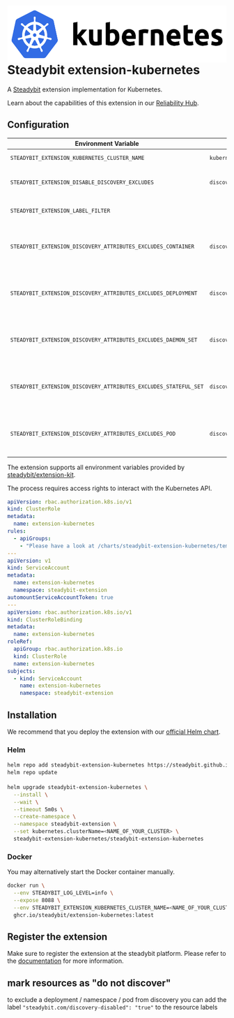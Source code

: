 <img src="./logo.png" height="130" align="right" alt="Kubernetes logo depicting a helm next to text 'Kubernetes'">

# Steadybit extension-kubernetes

A [Steadybit](https://www.steadybit.com/) extension implementation for Kubernetes.

Learn about the capabilities of this extension in our [Reliability Hub](https://hub.steadybit.com/extension/com.steadybit.extension_kubernetes).

## Configuration

| Environment Variable                                             | Helm value                                  | Meaning                                                                                                                            | required | default |
|------------------------------------------------------------------|---------------------------------------------|------------------------------------------------------------------------------------------------------------------------------------|----------|---------|
| `STEADYBIT_EXTENSION_KUBERNETES_CLUSTER_NAME`                    | `kubernetes.clusterName`                    | The name of the kubernetes cluster                                                                                                 | yes      |         |
| `STEADYBIT_EXTENSION_DISABLE_DISCOVERY_EXCLUDES`                 | `discovery.disableExcludes`                 | Ignore discovery excludes specified by `steadybit.com/discovery-disabled`                                                          | false    | `false` |
| `STEADYBIT_EXTENSION_LABEL_FILTER`                               |                                             | These labels will be ignored and not added to the discovered targets                                                               | false    | `false` |
| `STEADYBIT_EXTENSION_DISCOVERY_ATTRIBUTES_EXCLUDES_CONTAINER`    | `discovery.attributes.excludes.container`   | List of Target Attributes which will be excluded during container discovery. Checked by key equality and supporting trailing "*"   | false    |         |
| `STEADYBIT_EXTENSION_DISCOVERY_ATTRIBUTES_EXCLUDES_DEPLOYMENT`   | `discovery.attributes.excludes.deployment`  | List of Target Attributes which will be excluded during deployment discovery. Checked by key equality and supporting trailing "*"  | false    |         |
| `STEADYBIT_EXTENSION_DISCOVERY_ATTRIBUTES_EXCLUDES_DAEMON_SET`   | `discovery.attributes.excludes.daemonSet`   | List of Target Attributes which will be excluded during daemonSet discovery. Checked by key equality and supporting trailing "*"   | false    |         |
| `STEADYBIT_EXTENSION_DISCOVERY_ATTRIBUTES_EXCLUDES_STATEFUL_SET` | `discovery.attributes.excludes.statefulSet` | List of Target Attributes which will be excluded during statefulSet discovery. Checked by key equality and supporting trailing "*" | false    |         |
| `STEADYBIT_EXTENSION_DISCOVERY_ATTRIBUTES_EXCLUDES_POD`          | `discovery.attributes.excludes.pod`         | List of Target Attributes which will be excluded during pod discovery. Checked by key equality and supporting trailing "*"         | false    |         |

The extension supports all environment variables provided by [steadybit/extension-kit](https://github.com/steadybit/extension-kit#environment-variables).

The process requires access rights to interact with the Kubernetes API.

```yaml
apiVersion: rbac.authorization.k8s.io/v1
kind: ClusterRole
metadata:
  name: extension-kubernetes
rules:
  - apiGroups:
    - "Please have a look at /charts/steadybit-extension-kubernetes/templates/clusterrole.yaml for a recent list of required permission"
---
apiVersion: v1
kind: ServiceAccount
metadata:
  name: extension-kubernetes
  namespace: steadybit-extension
automountServiceAccountToken: true
---
apiVersion: rbac.authorization.k8s.io/v1
kind: ClusterRoleBinding
metadata:
  name: extension-kubernetes
roleRef:
  apiGroup: rbac.authorization.k8s.io
  kind: ClusterRole
  name: extension-kubernetes
subjects:
  - kind: ServiceAccount
    name: extension-kubernetes
    namespace: steadybit-extension
```

## Installation

We recommend that you deploy the extension with
our [official Helm chart](https://github.com/steadybit/extension-kubernetes/tree/main/charts/steadybit-extension-kubernetes).

### Helm

```sh
helm repo add steadybit-extension-kubernetes https://steadybit.github.io/extension-kubernetes
helm repo update

helm upgrade steadybit-extension-kubernetes \
  --install \
  --wait \
  --timeout 5m0s \
  --create-namespace \
  --namespace steadybit-extension \
  --set kubernetes.clusterName=<NAME_OF_YOUR_CLUSTER> \
  steadybit-extension-kubernetes/steadybit-extension-kubernetes
```

### Docker

You may alternatively start the Docker container manually.

```sh
docker run \
  --env STEADYBIT_LOG_LEVEL=info \
  --expose 8088 \
  --env STEADYBIT_EXTENSION_KUBERNETES_CLUSTER_NAME=<NAME_OF_YOUR_CLUSTER> \
  ghcr.io/steadybit/extension-kubernetes:latest
```

## Register the extension

Make sure to register the extension at the steadybit platform. Please refer to
the [documentation](https://docs.steadybit.com/integrate-with-steadybit/extensions/extension-installation) for more information.

## mark resources as "do not discover"

to exclude a deployment / namespace / pod from discovery you can add the label `"steadybit.com/discovery-disabled": "true"` to the resource labels
